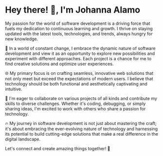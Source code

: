# Hey there! 👋, I'm Johanna Alamo

My passion for the world of software development is a driving force that fuels my dedication to continuous learning and growth. I thrive on staying updated with the latest tools, technologies, and trends, always hungry for new knowledge.

🚀 In a world of constant change, I embrace the dynamic nature of software development and view it as an opportunity to explore new possibilities and experiment with different approaches. Each project is a chance for me to find creative solutions and optimize user experiences.

🌐 My primary focus is on crafting seamless, innovative web solutions that not only meet but exceed the expectations of modern users. I believe that technology should be both functional and aesthetically captivating and intuitive.

🤝 I'm eager to collaborate on various projects of all kinds and contribute my skills to diverse challenges. Whether it's coding, debugging, or simply sharing ideas, I'm excited to work with others who share a passion for technology.

🔥 My journey in software development is not just about mastering the craft; it's about embracing the ever-evolving nature of technology and harnessing its potential to build cutting-edge solutions that make a real difference in the digital landscape.

Let's connect and create amazing things together! 🚀
